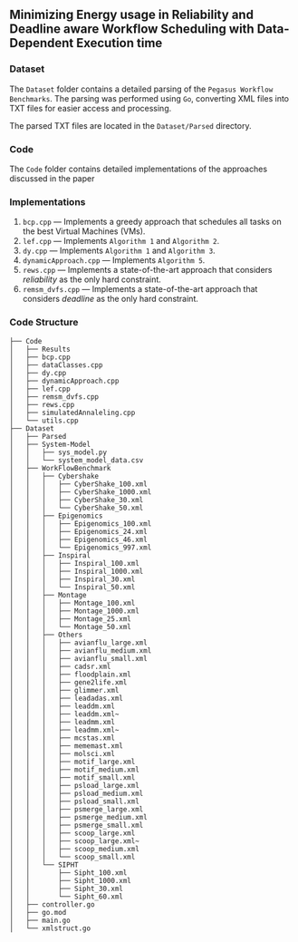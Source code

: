 ## Minimizing Energy usage in Reliability and Deadline aware Workflow Scheduling with Data-Dependent Execution time

### Dataset

The `Dataset` folder contains a detailed parsing of the `Pegasus Workflow Benchmarks`. The parsing was performed using `Go`, converting XML files into TXT files for easier access and processing.

The parsed TXT files are located in the `Dataset/Parsed` directory.

### Code

The `Code` folder contains detailed implementations of the approaches discussed in the paper

### Implementations

1. `bcp.cpp` — Implements a greedy approach that schedules all tasks on the best Virtual Machines (VMs).
2. `lef.cpp` — Implements `Algorithm 1` and `Algorithm 2`.
3. `dy.cpp` — Implements `Algorithm 1` and `Algorithm 3`.
4. `dynamicApproach.cpp` — Implements `Algorithm 5`.
5. `rews.cpp` — Implements a state-of-the-art approach that considers *reliability* as the only hard constraint.
6. `remsm_dvfs.cpp` — Implements a state-of-the-art approach that considers *deadline* as the only hard constraint.


### Code Structure
```
├── Code
│   ├── Results
│   ├── bcp.cpp
│   ├── dataClasses.cpp
│   ├── dy.cpp
│   ├── dynamicApproach.cpp
│   ├── lef.cpp
│   ├── remsm_dvfs.cpp
│   ├── rews.cpp
│   ├── simulatedAnnaleling.cpp
│   └── utils.cpp
├── Dataset
│   ├── Parsed
│   ├── System-Model
│   │   ├── sys_model.py
│   │   └── system_model_data.csv
│   ├── WorkFlowBenchmark
│   │   ├── Cybershake
│   │   │   ├── CyberShake_100.xml
│   │   │   ├── CyberShake_1000.xml
│   │   │   ├── CyberShake_30.xml
│   │   │   └── CyberShake_50.xml
│   │   ├── Epigenomics
│   │   │   ├── Epigenomics_100.xml
│   │   │   ├── Epigenomics_24.xml
│   │   │   ├── Epigenomics_46.xml
│   │   │   └── Epigenomics_997.xml
│   │   ├── Inspiral
│   │   │   ├── Inspiral_100.xml
│   │   │   ├── Inspiral_1000.xml
│   │   │   ├── Inspiral_30.xml
│   │   │   └── Inspiral_50.xml
│   │   ├── Montage
│   │   │   ├── Montage_100.xml
│   │   │   ├── Montage_1000.xml
│   │   │   ├── Montage_25.xml
│   │   │   └── Montage_50.xml
│   │   ├── Others
│   │   │   ├── avianflu_large.xml
│   │   │   ├── avianflu_medium.xml
│   │   │   ├── avianflu_small.xml
│   │   │   ├── cadsr.xml
│   │   │   ├── floodplain.xml
│   │   │   ├── gene2life.xml
│   │   │   ├── glimmer.xml
│   │   │   ├── leadadas.xml
│   │   │   ├── leaddm.xml
│   │   │   ├── leaddm.xml~
│   │   │   ├── leadmm.xml
│   │   │   ├── leadmm.xml~
│   │   │   ├── mcstas.xml
│   │   │   ├── mememast.xml
│   │   │   ├── molsci.xml
│   │   │   ├── motif_large.xml
│   │   │   ├── motif_medium.xml
│   │   │   ├── motif_small.xml
│   │   │   ├── psload_large.xml
│   │   │   ├── psload_medium.xml
│   │   │   ├── psload_small.xml
│   │   │   ├── psmerge_large.xml
│   │   │   ├── psmerge_medium.xml
│   │   │   ├── psmerge_small.xml
│   │   │   ├── scoop_large.xml
│   │   │   ├── scoop_large.xml~
│   │   │   ├── scoop_medium.xml
│   │   │   └── scoop_small.xml
│   │   └── SIPHT
│   │       ├── Sipht_100.xml
│   │       ├── Sipht_1000.xml
│   │       ├── Sipht_30.xml
│   │       └── Sipht_60.xml
│   ├── controller.go
│   ├── go.mod
│   ├── main.go
│   └── xmlstruct.go

```